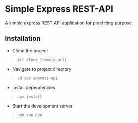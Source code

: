 # Simple Express REST-API
A simple express REST API application for practicing purpose.

## Installation
- Clone the project
> `git clone {remote_url}`
- Navigate to project directory
> `cd sbx-express-api`
- Install dependencies
> `npm install`
- Start the development server
> `npm run dev`
